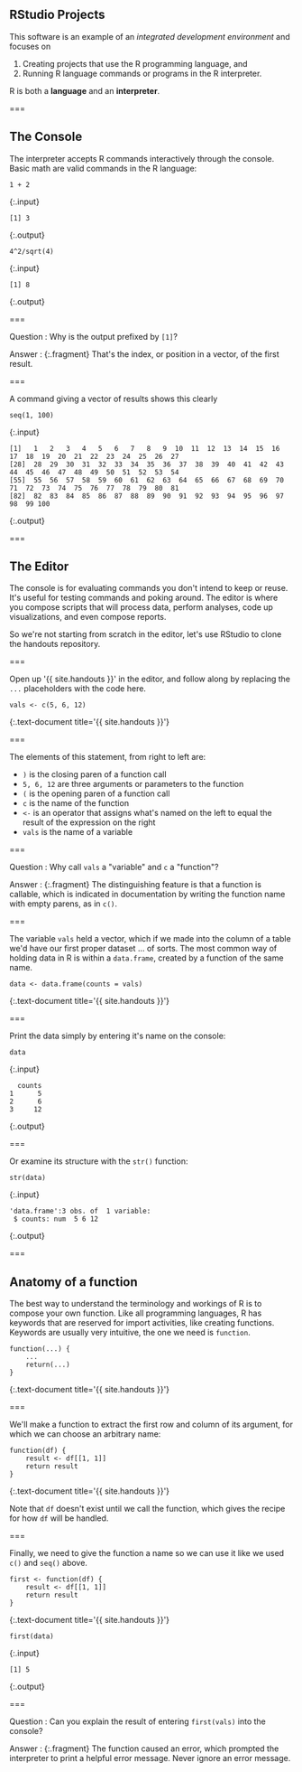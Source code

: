 ---
---

## RStudio Projects

This software is an example of an *integrated development environment* and focuses on

1. Creating projects that use the R programming language, and 
1. Running R language commands or  programs in the R interpreter.

R is both a **language** and an **interpreter**.

===

## The Console

The interpreter accepts R commands interactively through the console. Basic math are valid commands in the R language:

~~~
1 + 2
~~~
{:.input}

~~~
[1] 3
~~~
{:.output}

~~~
4^2/sqrt(4)
~~~
{:.input}

~~~
[1] 8
~~~
{:.output}

===

Question
: Why is the output prefixed by `[1]`?

Answer
: {:.fragment} That's the index, or position in a vector, of the first result.

===

A command giving a vector of results shows this clearly

~~~
seq(1, 100)
~~~
{:.input}

~~~
[1]   1   2   3   4   5   6   7   8   9  10  11  12  13  14  15  16  17  18  19  20  21  22  23  24  25  26  27
[28]  28  29  30  31  32  33  34  35  36  37  38  39  40  41  42  43  44  45  46  47  48  49  50  51  52  53  54
[55]  55  56  57  58  59  60  61  62  63  64  65  66  67  68  69  70  71  72  73  74  75  76  77  78  79  80  81
[82]  82  83  84  85  86  87  88  89  90  91  92  93  94  95  96  97  98  99 100
~~~
{:.output}

===

## The Editor

The console is for evaluating commands you don't intend to keep or reuse. It's useful for testing commands and poking around. The editor is where you compose scripts that will process data, perform analyses, code up visualizations, and even compose reports.

So we're not starting from scratch in the editor, let's use RStudio to clone the handouts repository.

===

Open up '{{ site.handouts }}' in the editor, and follow along by replacing the `...` placeholders with the code here.

~~~
vals <- c(5, 6, 12)
~~~
{:.text-document title='{{ site.handouts }}'}

===

The elements of this statement, from right to left are:

- `)` is the closing paren of a function call
- `5, 6, 12` are three arguments or parameters to the function
- `(` is the opening paren of a function call
- `c` is the name of the function
- ` <- ` is an operator that assigns what's named on the left to equal the result of the expression on the right
- `vals` is the name of a variable

===

Question
: Why call `vals` a "variable" and `c` a "function"?

Answer
: {:.fragment} The distinguishing feature is that a function is callable, which is indicated in documentation by writing the function name with empty parens, as in `c()`.

===

The variable `vals` held a vector, which if we made into the column of a table we'd have our first proper dataset ... of sorts. The most common way of holding data in R is within a `data.frame`, created by a function of the same name.

~~~
data <- data.frame(counts = vals)
~~~
{:.text-document title='{{ site.handouts }}'}

===

Print the data simply by entering it's name on the console:

~~~
data
~~~
{:.input}

~~~
  counts
1      5
2      6
3     12
~~~
{:.output}

===

Or examine its structure with the `str()` function:

~~~
str(data)
~~~
{:.input}

~~~
'data.frame':3 obs. of  1 variable:
 $ counts: num  5 6 12	 
~~~
{:.output}

===

## Anatomy of a function

The best way to understand the terminology and workings of R is to compose your own function. Like all programming languages, R has keywords that are reserved for import activities, like creating functions. Keywords are usually very intuitive, the one we need is `function`.

~~~
function(...) {
    ...
	return(...)
}
~~~
{:.text-document title='{{ site.handouts }}'}

===

We'll make a function to extract the first row and column of its argument, for which we can choose an arbitrary name:

~~~
function(df) {
    result <- df[[1, 1]]
    return result
}
~~~
{:.text-document title='{{ site.handouts }}'}

Note that `df` doesn't exist until we call the function, which gives the recipe for how `df` will be handled.

===

Finally, we need to give the function a name so we can use it like we used `c()` and `seq()` above.

~~~
first <- function(df) {
    result <- df[[1, 1]]
    return result
}
~~~
{:.text-document title='{{ site.handouts }}'}

~~~
first(data)
~~~
{:.input}

~~~
[1] 5
~~~
{:.output}

===

Question
: Can you explain the result of entering `first(vals)` into the console?

Answer
: {:.fragment} The function caused an error, which prompted the interpreter to print a helpful error message. Never ignore an error message.
